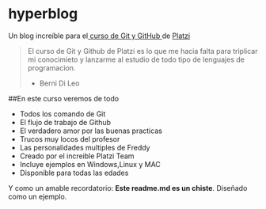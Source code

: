 # hyperblog
Un blog increíble para el[ curso de Git y GitHub ](https://platzi.com/aulas/git-github/)de [Platzi](https://platzi.com/home)
>El curso de Git y Github de Platzi es lo que me hacia falta para triplicar mi conocimieto y lanzarme al estudio de todo tipo de lenguajes de programacion.
> - Berni Di Leo

##En este curso veremos de todo
* Todos los comando de Git
* El flujo de trabajo de Github
* El verdadero amor por las buenas practicas
* Trucos muy locos del profesor
* Las personalidades multiples de Freddy
* Creado por el increible Platzi Team
* Incluye ejemplos en Windows,Linux y MAC
* Disponible para todas las edades 


Y como un amable recordatorio: **Este readme.md es un chiste**. Diseñado como un ejemplo.